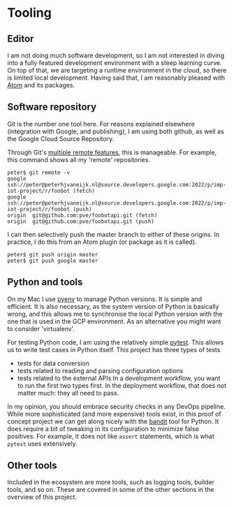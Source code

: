 # Tooling
## Editor
I am not doing much software development, so I am not interested in diving into a fully
featured development environment with a steep learning curve.
On top of that, we are targeting a runtime environment in the cloud, so there is limited local development.
Having said that, I am reasonably pleased with [Atom](https://atom.io) and its packages.
<!---
your comment goes here
pyenv, pytest
stackdriver monitoring
-->


## Software repository
Git is the number one tool here. For reasons explained elsewhere (integration
with Google, and publishing),
I am using both github, as well as the Google Cloud Source Repository.

Through Git's [multiple remote features](https://git-scm.com/book/en/v2/Git-Basics-Working-with-Remotes), this is manageable. For example, this command shows all my 'remote' repositories.
```
peter$ git remote -v
google	ssh://peter@peterhjvaneijk.nl@source.developers.google.com:2022/p/imp-iot-project/r/foobot (fetch)
google	ssh://peter@peterhjvaneijk.nl@source.developers.google.com:2022/p/imp-iot-project/r/foobot (push)
origin	git@github.com:pve/foobotapi.git (fetch)
origin	git@github.com:pve/foobotapi.git (push)
```
I can then selectively push the master branch to either of these origins. In practice, I do this from an Atom plugin (or package as it is called).
```
peter$ git push origin master
peter$ git push google master
```
## Python and tools
On my Mac I use [pyenv](https://github.com/pyenv/pyenv) to manage Python versions. It is simple and efficient. It is also necessary, as the system version of Python is basically wrong, and this allows me to synchronise the local Python version with the one that is used
in the GCP environment.
As an alternative you might want to consider 'virtualenv'.

For testing Python code, I am using the relatively simple [pytest](https://docs.pytest.org/en/latest/index.html).
This allows us to write test cases in Python itself.
This project has three types of tests
- tests for data conversion
- tests related to reading and parsing configuration options
- tests related to the external APIs
In a development workflow, you want to run the first two types first.
In the deployment workflow, that does not matter much: they all need to pass.

In my opinion, you should embrace security checks in any DevOps pipeline. While more sophisticated (and more expensive) tools exist, in this proof of concept project we can get along nicely with the [bandit](https://bandit.readthedocs.io/en/latest/index.html) tool for Python. It does require a bit of tweaking in its configuration to minimize false positives. For example, it does not like `assert` statements, which is what `pytest` uses extensively.

## Other tools
Included in the ecosystem are more tools, such as logging tools, builder tools, and so on. These are covered in some of the other sections in the overview of this project.

<!---
https://cloud.google.com/error-reporting/docs/setup/python

Uses loggly for logging, moving to StackDriver.

-->
